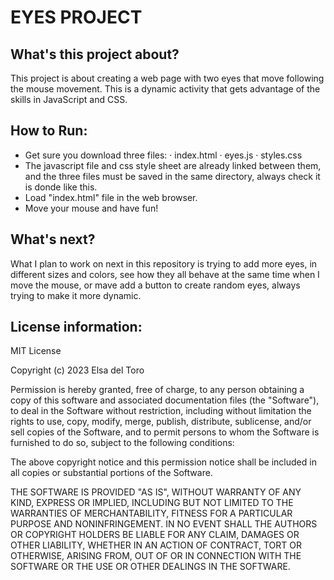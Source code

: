 # EYES PROJECT
## What's this project about?
This project is about creating a web page with two eyes that move following the mouse movement. This is a dynamic activity that gets advantage of the skills in JavaScript and CSS.

## How to Run: 
- Get sure you download three files:
   ·  index.html
   ·  eyes.js
   ·  styles.css
- The javascript file and css style sheet are already linked between them, and the three files must be saved in the same directory, always check it is donde like this.
- Load "index.html" file in the web browser.
- Move your mouse and have fun!
  
## What's next?
What I plan to work on next in this repository is trying to add more eyes, in different sizes and colors, see how they all behave at the same time when I move the mouse, or mave add a button to create random eyes, always trying to make it more dynamic.

## License information:
MIT License

Copyright (c) 2023 Elsa del Toro

Permission is hereby granted, free of charge, to any person obtaining a copy
of this software and associated documentation files (the "Software"), to deal
in the Software without restriction, including without limitation the rights
to use, copy, modify, merge, publish, distribute, sublicense, and/or sell
copies of the Software, and to permit persons to whom the Software is
furnished to do so, subject to the following conditions:

The above copyright notice and this permission notice shall be included in all
copies or substantial portions of the Software.

THE SOFTWARE IS PROVIDED "AS IS", WITHOUT WARRANTY OF ANY KIND, EXPRESS OR
IMPLIED, INCLUDING BUT NOT LIMITED TO THE WARRANTIES OF MERCHANTABILITY,
FITNESS FOR A PARTICULAR PURPOSE AND NONINFRINGEMENT. IN NO EVENT SHALL THE
AUTHORS OR COPYRIGHT HOLDERS BE LIABLE FOR ANY CLAIM, DAMAGES OR OTHER
LIABILITY, WHETHER IN AN ACTION OF CONTRACT, TORT OR OTHERWISE, ARISING FROM,
OUT OF OR IN CONNECTION WITH THE SOFTWARE OR THE USE OR OTHER DEALINGS IN THE
SOFTWARE.
